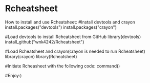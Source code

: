 # Rcheatsheet
How to install and use Rcheatsheet:
#Install devtools and crayon
install.packages("devtools")
install.packages("crayon")

#Load devtools to install Rcheatsheet from GitHub
library(devtools)
install_github("wnk4242/Rcheatsheet")

#Load Rcheatsheet and crayon(crayon is needed to run Rcheatsheet)
library(crayon)
library(Rcheatsheet)

#Initiate Rcheasheet with the following code:
command()

#Enjoy:)
